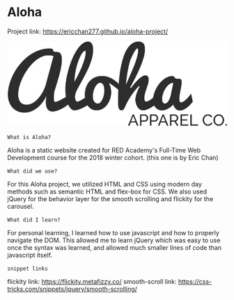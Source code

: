 # Aloha
Project link: https://ericchan277.github.io/aloha-project/


![logo](./images/aloha-logo.svg)
    

    What is Aloha?

Aloha is a static website created for RED Academy's Full-Time Web Development course for the 2018 winter cohort. (this one is by Eric Chan)



    What did we use?

For this Aloha project, we utilized HTML and CSS using modern day methods such as semantic HTML and flex-box for CSS. We also used jQuery for the behavior layer for the smooth scrolling and flickity for the carousel. 



    What did I learn?

For personal learning, I learned how to use javascript and how to properly navigate the DOM. This allowed me to learn jQuery which was easy to use once the syntax was learned, and allowed much smaller lines of code than javascript itself.



    snippet links
flickity link: https://flickity.metafizzy.co/
smooth-scroll link: https://css-tricks.com/snippets/jquery/smooth-scrolling/